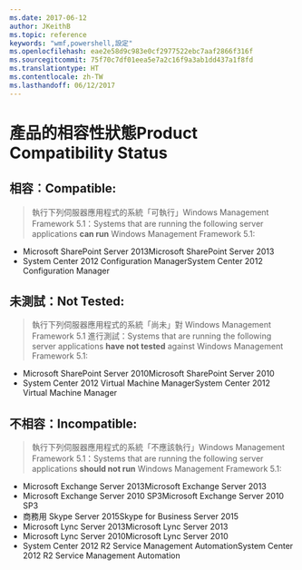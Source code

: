 ```yaml
---
ms.date: 2017-06-12
author: JKeithB
ms.topic: reference
keywords: "wmf,powershell,設定"
ms.openlocfilehash: eae2e58d9c983e0cf2977522ebc7aaf2866f316f
ms.sourcegitcommit: 75f70c7df01eea5e7a2c16f9a3ab1dd437a1f8fd
ms.translationtype: HT
ms.contentlocale: zh-TW
ms.lasthandoff: 06/12/2017
---
```

# <a name="product-compatibility-status"></a><span data-ttu-id="4247c-102">產品的相容性狀態</span><span class="sxs-lookup"><span data-stu-id="4247c-102">Product Compatibility Status</span></span>

## <a name="compatible"></a><span data-ttu-id="4247c-103">相容︰</span><span class="sxs-lookup"><span data-stu-id="4247c-103">Compatible:</span></span>
> <span data-ttu-id="4247c-104">執行下列伺服器應用程式的系統「可執行」Windows Management Framework 5.1：</span><span class="sxs-lookup"><span data-stu-id="4247c-104">Systems that are running the following server applications **can run** Windows Management Framework 5.1:</span></span>

- <span data-ttu-id="4247c-105">Microsoft SharePoint Server 2013</span><span class="sxs-lookup"><span data-stu-id="4247c-105">Microsoft SharePoint Server 2013</span></span>
- <span data-ttu-id="4247c-106">System Center 2012 Configuration Manager</span><span class="sxs-lookup"><span data-stu-id="4247c-106">System Center 2012 Configuration Manager</span></span>

## <a name="not-tested"></a><span data-ttu-id="4247c-107">未測試：</span><span class="sxs-lookup"><span data-stu-id="4247c-107">Not Tested:</span></span>
> <span data-ttu-id="4247c-108">執行下列伺服器應用程式的系統「尚未」對 Windows Management Framework 5.1 進行測試：</span><span class="sxs-lookup"><span data-stu-id="4247c-108">Systems that are running the following server applications **have not tested** against Windows Management Framework 5.1:</span></span>

- <span data-ttu-id="4247c-109">Microsoft SharePoint Server 2010</span><span class="sxs-lookup"><span data-stu-id="4247c-109">Microsoft SharePoint Server 2010</span></span>
- <span data-ttu-id="4247c-110">System Center 2012 Virtual Machine Manager</span><span class="sxs-lookup"><span data-stu-id="4247c-110">System Center 2012 Virtual Machine Manager</span></span>

## <a name="incompatible"></a><span data-ttu-id="4247c-111">不相容：</span><span class="sxs-lookup"><span data-stu-id="4247c-111">Incompatible:</span></span>
> <span data-ttu-id="4247c-112">執行下列伺服器應用程式的系統「不應該執行」Windows Management Framework 5.1：</span><span class="sxs-lookup"><span data-stu-id="4247c-112">Systems that are running the following server applications **should not run** Windows Management Framework 5.1:</span></span>

- <span data-ttu-id="4247c-113">Microsoft Exchange Server 2013</span><span class="sxs-lookup"><span data-stu-id="4247c-113">Microsoft Exchange Server 2013</span></span>
- <span data-ttu-id="4247c-114">Microsoft Exchange Server 2010 SP3</span><span class="sxs-lookup"><span data-stu-id="4247c-114">Microsoft Exchange Server 2010 SP3</span></span>
- <span data-ttu-id="4247c-115">商務用 Skype Server 2015</span><span class="sxs-lookup"><span data-stu-id="4247c-115">Skype for Business Server 2015</span></span>
- <span data-ttu-id="4247c-116">Microsoft Lync Server 2013</span><span class="sxs-lookup"><span data-stu-id="4247c-116">Microsoft Lync Server 2013</span></span>
- <span data-ttu-id="4247c-117">Microsoft Lync Server 2010</span><span class="sxs-lookup"><span data-stu-id="4247c-117">Microsoft Lync Server 2010</span></span>
- <span data-ttu-id="4247c-118">System Center 2012 R2 Service Management Automation</span><span class="sxs-lookup"><span data-stu-id="4247c-118">System Center 2012 R2 Service Management Automation</span></span>

